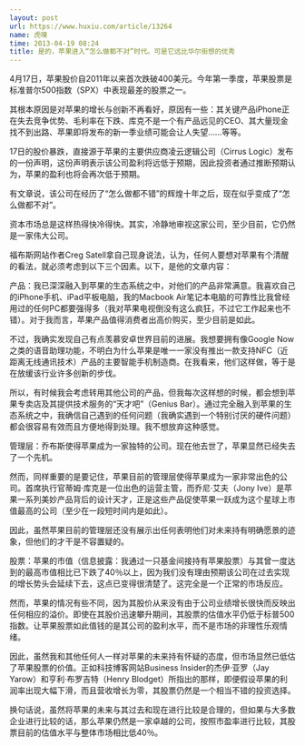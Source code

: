 ```yaml
---
layout: post
url: https://www.huxiu.com/article/13264
name: 虎嗅
time: 2013-04-19 08:24
title: 是的，苹果进入“怎么做都不对”时代。可是它远比华尔街想的优秀
---
```

4月17日，苹果股价自2011年以来首次跌破400美元。今年第一季度，苹果股票是标准普尔500指数（SPX）中表现最差的股票之一。

其根本原因是对苹果的增长与创新不再看好，原因有一些：其关键产品iPhone正在失去竞争优势、毛利率在下跌、库克不是一个有产品远见的CEO、其大量现金找不到出路、苹果即将发布的新一季业绩可能会让人失望……等等。

17日的股价暴跌，直接源于苹果的主要供应商凌云逻辑公司（Cirrus Logic）发布的一份声明，这份声明表示该公司盈利将远低于预期，因此投资者通过推断预期认为，苹果的盈利也将会再次低于预期。

有文章说，该公司在经历了“怎么做都不错”的辉煌十年之后，现在似乎变成了“怎么做都不对”。

资本市场总是这样热得快冷得快。其实，冷静地审视这家公司，至少目前，它仍然是一家伟大公司。

福布斯网站作者Creg Satell拿自己现身说法，认为，任何人要想对苹果有个清醒的看法，就必须考虑到以下三个因素。以下，是他的文章内容：

产品：我已深深融入到苹果的生态系统之中，对他们的产品非常满意。我喜欢自己的iPhone手机、iPad平板电脑，我的Macbook Air笔记本电脑的可靠性比我曾经用过的任何PC都要强得多（我对苹果电视倒没有这么疯狂，不过它工作起来也不错）。对于我而言，苹果产品值得消费者出高价购买，至少目前是如此。

不过，我确实发现自己有点羡慕安卓世界目前的进展。我想要拥有像Google Now之类的语音助理功能，不明白为什么苹果是唯一一家没有推出一款支持NFC（近距离无线通讯技术）产品的主要智能手机制造商。在我看来，他们这样做，等于是在放缓该行业许多创新的步伐。

所以，有时候我会考虑转用其他公司的产品，但我每次这样想的时候，都会想到苹果专卖店及其提供技术服务的“天才吧”（Genius Bar）。通过完全融入到苹果的生态系统之中，我确信自己遇到的任何问题（我确实遇到一个特别讨厌的硬件问题）都会很容易有效而且方便地得到处理。我不想放弃这种感觉。

管理层：乔布斯使得苹果成为一家独特的公司。现在他去世了，苹果显然已经失去了一个先机。

然而，同样重要的是要记住，苹果目前的管理层使得苹果成为一家非常出色的公司。首席执行官蒂姆·库克是一位出色的运营主管，而乔尼·艾夫（Jony Ive）是苹果一系列美妙产品背后的设计天才，正是这些产品促使苹果一跃成为这个星球上市值最高的公司（至少在一段短时间内是如此）。

因此，虽然苹果目前的管理层还没有展示出任何表明他们对未来持有明确愿景的迹象，但他们的才干是不容置疑的。

股票：苹果的市值（信息披露：我通过一只基金间接持有苹果股票）与其曾一度达到的最高市值相比已下跌了40％以上，因为我们没有理由预期该公司在过去实现的增长势头会延续下去，这点已变得很清楚了。这完全是一个正常的市场反应。

然而，苹果的情况有些不同，因为其股价从来没有由于公司业绩增长很快而反映出任何相应的溢价。即使在其股价迅速攀升期间，其股票的估值水平仍低于标普500指数。让苹果股票如此值钱的是其公司的盈利水平，而不是市场的非理性乐观情绪。

因此，虽然我和其他任何人一样对苹果的未来持有怀疑的态度，但市场显然已低估了苹果股票的价值。正如科技博客网站Business Insider的杰伊·亚罗（Jay Yarow）和亨利·布罗吉特（Henry Blodget）所指出的那样，即便假设苹果的利润率出现大幅下滑，而且营收增长为零，其股票仍然是一个相当不错的投资选择。

换句话说，虽然将苹果的未来与其过去和现在进行比较是合理的，但如果与大多数企业进行比较的话，那么苹果仍然是一家卓越的公司，按照市盈率进行比较，其股票目前的估值水平与整体市场相比低40％。

